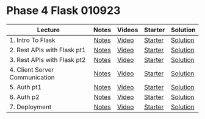# Phase 4 Flask 010923


| Lecture | Notes | Videos | Starter | Solution |
| ------- | :---: | ------ | ------- | -------- |
| 1. Intro To Flask    |  [Notes](#)     |  [Video](#)      |    [Starter](#)     |   [Solution](#)       |
| 2. Rest APIs with Flask pt1  |  [Notes](#)     |   [Video](#)     |    [Starter](#)     |    [Solution](#)        |
| 3. Rest APIs with Flask pt2     |  [Notes](#)     |  [Video](#)      |   [Starter](#)      |    [Solution](#)      |
| 4. Client Server Communication      |   [Notes](#)    |   [Video](#)     |   [Starter](#)      |  [Solution](#)        |
| 5. Auth pt1     |  [Notes](#)     |   [Video](#)     |   [Starter](#)      |   [Solution](#)         |
| 6. Auth p2     |   [Notes](#)    |   [Video](#)     |    [Starter](#)     |   [Solution](#)       |
| 7. Deployment     |   [Notes](#)    |    [Video](#)    |   [Starter](#)      |    [Solution](#)      |
